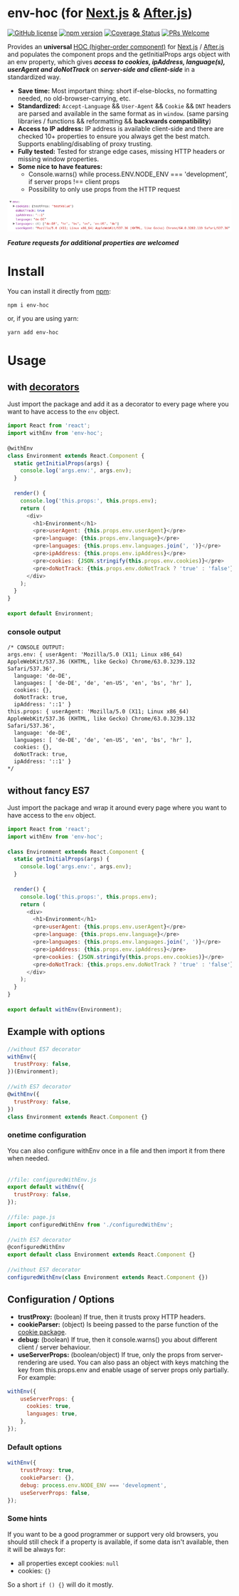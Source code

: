 # env-hoc (for [Next.js](https://github.com/zeit/next.js) & [After.js](https://github.com/jaredpalmer/after.js))
[![GitHub license](https://img.shields.io/badge/license-MIT-blue.svg?style=flat-square)](https://github.com/facebook/react/blob/master/LICENSE) [![npm version](https://img.shields.io/npm/v/env-hoc.svg?style=flat-square)](https://www.npmjs.com/package/env-hoc) [![Coverage Status](https://img.shields.io/coveralls/supukarmin/env-hoc/master.svg?style=flat-square)](https://coveralls.io/github/supukarmin/env-hoc?branch=master) [![PRs Welcome](https://img.shields.io/badge/PRs-welcome-brightgreen.svg?style=flat-square)](https://reactjs.org/docs/how-to-contribute.html#your-first-pull-request)

Provides an **universal** [HOC (higher-order component)](https://reactjs.org/docs/higher-order-components.html) for [Next.js](https://github.com/zeit/next.js) / [After.js](https://github.com/jaredpalmer/after.js) and populates the component props and the getInitialProps args object with an env property, which gives ***access to cookies, ipAddress, language(s), userAgent and doNotTrack*** on ***server-side and client-side*** in a standardized way.

* **Save time:** Most important thing: short if-else-blocks, no formatting needed, no old-browser-carrying, etc.
* **Standardized:** `Accept-Language` && `User-Agent` && `Cookie` && `DNT` headers are parsed and available in the same format as in `window`. (same parsing libraries / functions && reformatting && **backwards compatibility**)
* **Access to IP address:** IP address is available client-side and there are checked 10+ properties to ensure you always get the best match. Supports enabling/disabling of proxy trusting.
* **Fully tested:** Tested for strange edge cases, missing HTTP headers or missing window properties.
* **Some nice to have features:**
  * Console.warns() while process.ENV.NODE_ENV === 'development', if server props !== client props
  * Possibility to only use props from the HTTP request

![this.props.env](docs/res/envProps.png?raw=true "this.props.env")

***Feature requests for additional properties are welcomed***

# Install
You can install it directly from [npm](https://www.npmjs.com/package/env-hoc):
```shell
npm i env-hoc
```
or, if you are using yarn:
```shell
yarn add env-hoc
```

# Usage

## with [decorators](https://medium.com/google-developers/exploring-es7-decorators-76ecb65fb841)

Just import the package and add it as a decorator to every page where you want to have access to the `env` object.
```js
import React from 'react';
import withEnv from 'env-hoc';

@withEnv
class Environment extends React.Component {
  static getInitialProps(args) {
    console.log('args.env:', args.env);
  }

  render() {
    console.log('this.props:', this.props.env);
    return (
      <div>
        <h1>Environment</h1>
        <pre>userAgent: {this.props.env.userAgent}</pre>
        <pre>language: {this.props.env.language}</pre>
        <pre>languages: {this.props.env.languages.join(', ')}</pre>
        <pre>ipAddress: {this.props.env.ipAddress}</pre>
        <pre>cookies: {JSON.stringify(this.props.env.cookies)}</pre>
        <pre>doNotTrack: {this.props.env.doNotTrack ? 'true' : 'false'}</pre>
      </div>
    );
  }
}

export default Environment;
```
### console output
```
/* CONSOLE OUTPUT:
args.env: { userAgent: 'Mozilla/5.0 (X11; Linux x86_64) AppleWebKit/537.36 (KHTML, like Gecko) Chrome/63.0.3239.132 Safari/537.36',
  language: 'de-DE',
  languages: [ 'de-DE', 'de', 'en-US', 'en', 'bs', 'hr' ],
  cookies: {},
  doNotTrack: true,
  ipAddress: '::1' }
this.props: { userAgent: 'Mozilla/5.0 (X11; Linux x86_64) AppleWebKit/537.36 (KHTML, like Gecko) Chrome/63.0.3239.132 Safari/537.36',
  language: 'de-DE',
  languages: [ 'de-DE', 'de', 'en-US', 'en', 'bs', 'hr' ],
  cookies: {},
  doNotTrack: true,
  ipAddress: '::1' }
*/
```

## without fancy ES7

Just import the package and wrap it around every page where you want to have access to the `env` object.
```js
import React from 'react';
import withEnv from 'env-hoc';

class Environment extends React.Component {
  static getInitialProps(args) {
    console.log('args.env:', args.env);
  }

  render() {
    console.log('this.props:', this.props.env);
    return (
      <div>
        <h1>Environment</h1>
        <pre>userAgent: {this.props.env.userAgent}</pre>
        <pre>language: {this.props.env.language}</pre>
        <pre>languages: {this.props.env.languages.join(', ')}</pre>
        <pre>ipAddress: {this.props.env.ipAddress}</pre>
        <pre>cookies: {JSON.stringify(this.props.env.cookies)}</pre>
        <pre>doNotTrack: {this.props.env.doNotTrack ? 'true' : 'false'}</pre>
      </div>
    );
  }
}

export default withEnv(Environment);
```

## Example with options

```js
//without ES7 decorator
withEnv({
  trustProxy: false,
})(Environment);

//with ES7 decorator
@withEnv({
  trustProxy: false,
})
class Environment extends React.Component {}
```

### onetime configuration
You can also configure withEnv once in a file and then import it from there when needed.
```js

//file: configuredWithEnv.js
export default withEnv({
  trustProxy: false,
});

//file: page.js
import configuredWithEnv from './configuredWithEnv';

//with ES7 decorator
@configuredWithEnv
export default class Environment extends React.Component {}

//without ES7 decorator
configuredWithEnv(class Environment extends React.Component {})
```

## Configuration / Options
* **trustProxy:** (boolean) If true, then it trusts proxy HTTP headers.
* **cookieParser:** (object) Is beeing passed to the parse function of the [cookie package](https://github.com/jshttp/cookie).
* **debug:** (boolean) If true, then it console.warns() you about different client / server behaviour.
* **useServerProps:** (boolean/object) If true, only the props from server-rendering are used. You can also pass an object with keys matching the key from this.props.env and enable usage of server props only partially. For example:
```js
withEnv({
    useServerProps: {
      cookies: true,
      languages: true,
    },
});
```

### Default options
```js
withEnv({
    trustProxy: true,
    cookieParser: {},
    debug: process.env.NODE_ENV === 'development',
    useServerProps: false,
});
```

### Some hints
If you want to be a good programmer or support very old browsers, you should still check if a property is available, if some data isn't available, then it will be always for:
* all properties except cookies: `null`
* cookies: `{}`

So a short `if () {}` will do it mostly.
